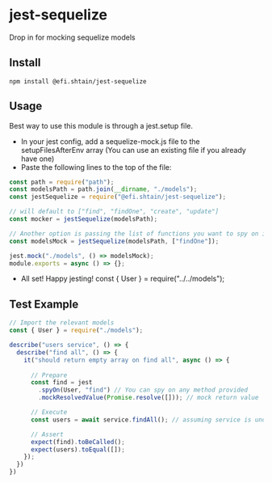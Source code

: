# jest-sequelize
Drop in for mocking sequelize models

## Install
``` npm install @efi.shtain/jest-sequelize ```

## Usage
Best way to use this module is through a jest.setup file. 
- In your jest config, add a sequelize-mock.js file to the setupFilesAfterEnv array
(You can use an existing file if you already have one)
- Paste the following lines to the top of the file:
```javascript
const path = require("path");
const modelsPath = path.join(__dirname, "./models");
const jestSequelize = require("@efi.shtain/jest-sequelize");

// will default to ["find", "findOne", "create", "update"]
const mocker = jestSequelize(modelsPath); 

// Another option is passing the list of functions you want to spy on in a model
const modelsMock = jestSequelize(modelsPath, ["findOne"]);

jest.mock("./models", () => modelsMock);
module.exports = async () => {};
```

- All set! Happy jesting!
const { User } = require("../../models");

## Test Example

```javascript
// Import the relevant models
const { User } = require("./models");

describe("users service", () => {
  describe("find all", () => {
    it("should return empty array on find all", async () => {
      
      // Prepare
      const find = jest
        .spyOn(User, "find") // You can spy on any method provided
        .mockResolvedValue(Promise.resolve([])); // mock return value

      // Execute
      const users = await service.findAll(); // assuming service is under test

      // Assert
      expect(find).toBeCalled();
      expect(users).toEqual([]);
    });
  })
})
```

